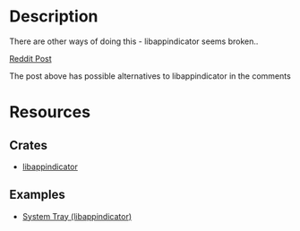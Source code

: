 <!--
SPDX-FileCopyrightText: 2022 Deren Vural
SPDX-License-Identifier: GPL-3.0-or-later
-->

# Description
There are other ways of doing this - libappindicator seems broken..

[Reddit Post](https://www.reddit.com/r/gnome/comments/7x7qc6/by_what_logic_was_system_tray_removed/)

The post above has possible alternatives to libappindicator in the comments

# Resources
## Crates
- [libappindicator](https://crates.io/crates/libappindicator/0.7.1)
## Examples
- [System Tray (libappindicator)](https://github.com/tauri-apps/libappindicator-rs/blob/main/examples/hello.rs)

